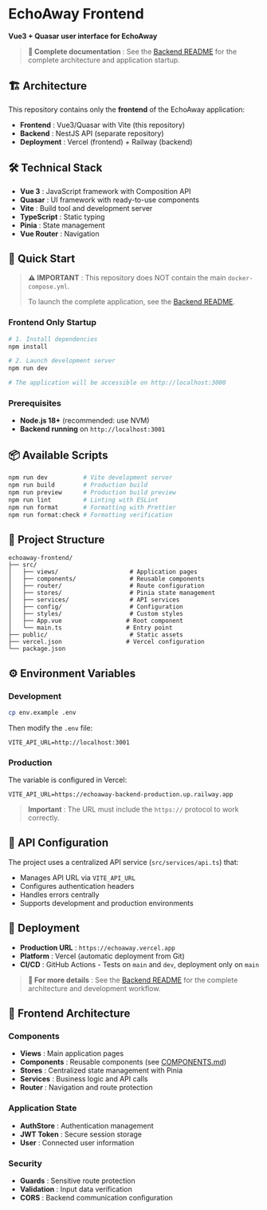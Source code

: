 # EchoAway Frontend

**Vue3 + Quasar user interface for EchoAway**

> **📖 Complete documentation** : See the [Backend README](../echoaway-backend/README.md) for the complete architecture and application startup.

## 🏗️ Architecture

This repository contains only the **frontend** of the EchoAway application:

- **Frontend** : Vue3/Quasar with Vite (this repository)
- **Backend** : NestJS API (separate repository)
- **Deployment** : Vercel (frontend) + Railway (backend)

## 🛠️ Technical Stack

- **Vue 3** : JavaScript framework with Composition API
- **Quasar** : UI framework with ready-to-use components
- **Vite** : Build tool and development server
- **TypeScript** : Static typing
- **Pinia** : State management
- **Vue Router** : Navigation

## 🚀 Quick Start

> **⚠️ IMPORTANT** : This repository does NOT contain the main `docker-compose.yml`.
>
> To launch the complete application, see the [Backend README](../echoaway-backend/README.md).

### Frontend Only Startup

```bash
# 1. Install dependencies
npm install

# 2. Launch development server
npm run dev

# The application will be accessible on http://localhost:3000
```

### Prerequisites

- **Node.js 18+** (recommended: use NVM)
- **Backend running** on `http://localhost:3001`

## 📦 Available Scripts

```bash
npm run dev          # Vite development server
npm run build        # Production build
npm run preview      # Production build preview
npm run lint         # Linting with ESLint
npm run format       # Formatting with Prettier
npm run format:check # Formatting verification
```

## 📂 Project Structure

```
echoaway-frontend/
├── src/
│   ├── views/                    # Application pages
│   ├── components/               # Reusable components
│   ├── router/                   # Route configuration
│   ├── stores/                   # Pinia state management
│   ├── services/                 # API services
│   ├── config/                   # Configuration
│   ├── styles/                   # Custom styles
│   ├── App.vue                  # Root component
│   └── main.ts                  # Entry point
├── public/                       # Static assets
├── vercel.json                  # Vercel configuration
└── package.json
```

## ⚙️ Environment Variables

### Development

```bash
cp env.example .env
```

Then modify the `.env` file:

```env
VITE_API_URL=http://localhost:3001
```

### Production

The variable is configured in Vercel:

```env
VITE_API_URL=https://echoaway-backend-production.up.railway.app
```

> **Important** : The URL must include the `https://` protocol to work correctly.

## 🔌 API Configuration

The project uses a centralized API service (`src/services/api.ts`) that:

- Manages API URL via `VITE_API_URL`
- Configures authentication headers
- Handles errors centrally
- Supports development and production environments

## 🚀 Deployment

- **Production URL** : `https://echoaway.vercel.app`
- **Platform** : Vercel (automatic deployment from Git)
- **CI/CD** : GitHub Actions - Tests on `main` and `dev`, deployment only on `main`

> **📖 For more details** : See the [Backend README](../echoaway-backend/README.md) for the complete architecture and development workflow.

## 🎨 Frontend Architecture

### Components

- **Views** : Main application pages
- **Components** : Reusable components (see [COMPONENTS.md](./COMPONENTS.md))
- **Stores** : Centralized state management with Pinia
- **Services** : Business logic and API calls
- **Router** : Navigation and route protection

### Application State

- **AuthStore** : Authentication management
- **JWT Token** : Secure session storage
- **User** : Connected user information

### Security

- **Guards** : Sensitive route protection
- **Validation** : Input data verification
- **CORS** : Backend communication configuration
